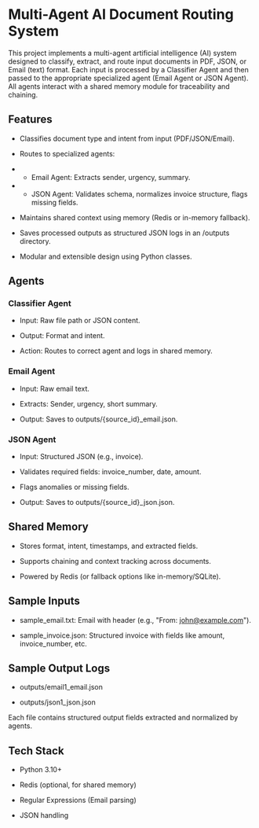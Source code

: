 # Multi-Agent AI Document Routing System

This project implements a multi-agent artificial intelligence (AI) system designed to classify, extract, and route input documents in PDF, JSON, or Email (text) format. Each input is processed by a Classifier Agent and then passed to the appropriate specialized agent (Email Agent or JSON Agent). All agents interact with a shared memory module for traceability and chaining.

## Features
- Classifies document type and intent from input (PDF/JSON/Email).

- Routes to specialized agents:

- - Email Agent: Extracts sender, urgency, summary.

- - JSON Agent: Validates schema, normalizes invoice structure, flags missing fields.

- Maintains shared context using memory (Redis or in-memory fallback).

- Saves processed outputs as structured JSON logs in an /outputs directory.

- Modular and extensible design using Python classes.

## Agents
### Classifier Agent
- Input: Raw file path or JSON content.

- Output: Format and intent.

- Action: Routes to correct agent and logs in shared memory.

### Email Agent
- Input: Raw email text.

- Extracts: Sender, urgency, short summary.

- Output: Saves to outputs/{source_id}_email.json.

### JSON Agent
- Input: Structured JSON (e.g., invoice).

- Validates required fields: invoice_number, date, amount.

- Flags anomalies or missing fields.

- Output: Saves to outputs/{source_id}_json.json.

## Shared Memory
- Stores format, intent, timestamps, and extracted fields.

- Supports chaining and context tracking across documents.

- Powered by Redis (or fallback options like in-memory/SQLite).

## Sample Inputs
- sample_email.txt: Email with header (e.g., "From: john@example.com").

- sample_invoice.json: Structured invoice with fields like amount, invoice_number, etc.

## Sample Output Logs
- outputs/email1_email.json

- outputs/json1_json.json

Each file contains structured output fields extracted and normalized by agents.

## Tech Stack
- Python 3.10+

- Redis (optional, for shared memory)

- Regular Expressions (Email parsing)

- JSON handling